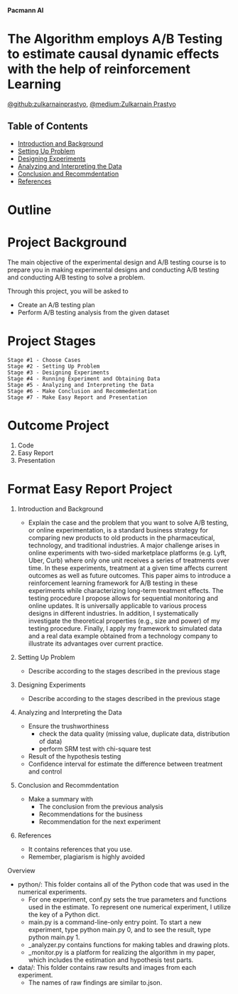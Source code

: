 **Pacmann AI**

# The Algorithm employs A/B Testing to estimate causal dynamic effects with the help of reinforcement Learning

[@github:zulkarnainprastyo](https://github.com/zulkarnainprastyo), [@medium:Zulkarnain Prastyo](https://medium.com/@zulkarnain.prastyoumb23093)

## Table of Contents

* [Introduction and Background](#introduction-and-background)
* [Setting Up Problem](#setting-up-problem) 
* [Designing Experiments](#designing-experiments)
* [Analyzing and Interpreting the Data](#analyzing-and-interpreting-the-data)
* [Conclusion and Recommdentation](#conclusion-and-recommdentation)
* [References](#references)

# Outline

# Project Background 
The main objective of the experimental design and A/B testing course is to prepare you in making experimental designs and conducting A/B testing and conducting A/B testing to solve a problem.

Through this project, you will be asked to
 * Create an A/B testing plan
 * Perform A/B testing analysis from the given dataset

# Project Stages
    Stage #1 - Choose Cases
    Stage #2 - Setting Up Problem
    Stage #3 - Designing Experiments
    Stage #4 - Running Experiment and Obtaining Data
    Stage #5 - Analyzing and Interpreting the Data
    Stage #6 - Make Conclusion and Recommedentation
    Stage #7 - Make Easy Report and Presentation

# Outcome Project
1. Code
2. Easy Report
3. Presentation

# Format Easy Report Project
 1. Introduction and Background
    * Explain the case and the problem that you want to solve
A/B testing, or online experimentation, is a standard business strategy for comparing new products to old products in the pharmaceutical, technology, and traditional industries. A major challenge arises in online experiments with two-sided marketplace platforms (e.g. Lyft, Uber, Curb) where only one unit receives a series of treatments over time. In these experiments, treatment at a given time affects current outcomes as well as future outcomes. This paper aims to introduce a reinforcement learning framework for A/B testing in these experiments while characterizing long-term treatment effects. The testing procedure I propose allows for sequential monitoring and online updates. It is universally applicable to various process designs in different industries. In addition, I systematically investigate the theoretical properties (e.g., size and power) of my testing procedure. Finally, I apply my framework to simulated data and a real data example obtained from a technology company to illustrate its advantages over current practice.



 2. Setting Up Problem
    * Describe according to the stages described in the previous stage

 3. Designing Experiments
    * Describe according to the stages described in the previous stage

 4. Analyzing and Interpreting the Data
    * Ensure the trushworthiness
        * check the data quality (missing value, duplicate data, distribution of data)
        * perform SRM test with chi-square test
    * Result of the hypothesis testing
    * Confidence interval for estimate the difference between treatment and control

 5. Conclusion and Recommdentation
    * Make a summary with
        * The conclusion from the previous analysis
        * Recommendations for the business
        * Recommendation for the next experiment

 6. References
    * It contains references that you use.
    * Remember, plagiarism is highly avoided

Overview
* python/: This folder contains all of the Python code that was used in the numerical experiments.
   * For one experiment, conf.py sets the true parameters and functions used in the estimate. To represent one numerical experiment, I utilize the key of a Python dict.
   * main.py is a command-line-only entry point. To start a new experiment, type python main.py 0, and to see the result, type python main.py 1. 
   * _analyzer.py contains functions for making tables and drawing plots. 
   * _monitor.py is a platform for realizing the algorithm in my paper, which includes the estimation and hypothesis test parts.
* data/: This folder contains raw results and images from each experiment.
   * The names of raw findings are similar to.json.
